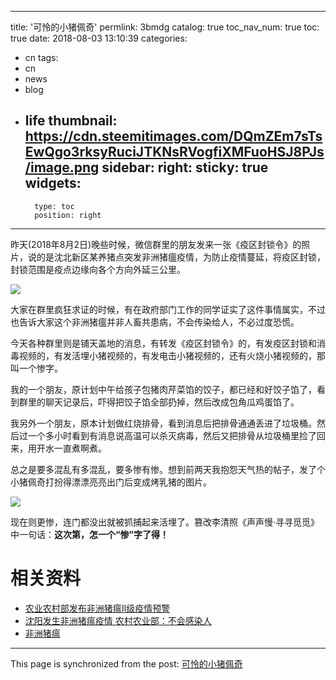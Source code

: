 
---
title: '可怜的小猪佩奇'
permlink: 3bmdg
catalog: true
toc_nav_num: true
toc: true
date: 2018-08-03 13:10:39
categories:
- cn
tags:
- cn
- news
- blog
- life
thumbnail: https://cdn.steemitimages.com/DQmZEm7sTsEwQgo3rksyRuciJTKNsRVogfiXMFuoHSJ8PJs/image.png
sidebar:
    right:
        sticky: true
widgets:
    -
        type: toc
        position: right
---


昨天(2018年8月2日)晚些时候，微信群里的朋友发来一张《疫区封锁令》的照片，说的是沈北新区某养猪点突发非洲猪瘟疫情，为防止疫情蔓延，将疫区封锁，封锁范围是疫点边缘向各个方向外延三公里。

![](https://cdn.steemitimages.com/DQmZEm7sTsEwQgo3rksyRuciJTKNsRVogfiXMFuoHSJ8PJs/image.png)

大家在群里疯狂求证的时候，有在政府部门工作的同学证实了这件事情属实，不过也告诉大家这个非洲猪瘟并非人畜共患病，不会传染给人，不必过度恐慌。

今天各种群里则是铺天盖地的消息，有转发《疫区封锁令》的，有发疫区封锁和消毒视频的，有发活埋小猪视频的，有发电击小猪视频的，还有火烧小猪视频的，那叫一个惨字。

我的一个朋友，原计划中午给孩子包猪肉芹菜馅的饺子，都已经和好饺子馅了，看到群里的聊天记录后，吓得把饺子馅全部扔掉，然后改成包角瓜鸡蛋馅了。

我另外一个朋友，原本计划做红烧排骨，看到消息后把排骨通通丢进了垃圾桶。然后过一个多小时看到有消息说高温可以杀灭病毒，然后又把排骨从垃圾桶里捡了回来，用开水一直煮啊煮。

总之是要多混乱有多混乱，要多惨有惨。想到前两天我抱怨天气热的帖子，发了个小猪佩奇打扮得漂漂亮亮出门后变成烤乳猪的图片。

![](https://cdn.steemitimages.com/DQmZeXTv1jVgShcW7kzrJpcHNmoWLJo3ppmeqnaDdF68zcL/image.png)

现在则更惨，连门都没出就被抓捕起来活埋了。篡改李清照《声声慢·寻寻觅觅》中一句话：**这次第，怎一个“惨”字了得！**

# 相关资料

* [农业农村部发布非洲猪瘟Ⅱ级疫情预警](http://society.people.com.cn/n1/2018/0803/c1008-30208381.html)
* [沈阳发生非洲猪瘟疫情 农村农业部：不会感染人](http://finance.ifeng.com/a/20180803/16426877_0.shtml)
* [非洲猪瘟](https://baike.baidu.com/item/非洲猪瘟/10596837)

- - -

This page is synchronized from the post: [可怜的小猪佩奇](https://steemit.com/@oflyhigh/3bmdg)
